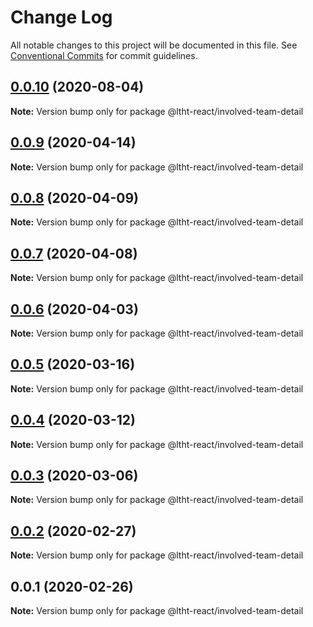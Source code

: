 # Change Log

All notable changes to this project will be documented in this file.
See [Conventional Commits](https://conventionalcommits.org) for commit guidelines.

## [0.0.10](https://github.com/ltht-epr/ltht-react/compare/@ltht-react/involved-team-detail@0.0.9...@ltht-react/involved-team-detail@0.0.10) (2020-08-04)

**Note:** Version bump only for package @ltht-react/involved-team-detail






## [0.0.9](https://github.com/ltht-epr/ltht-react/compare/@ltht-react/involved-team-detail@0.0.8...@ltht-react/involved-team-detail@0.0.9) (2020-04-14)

**Note:** Version bump only for package @ltht-react/involved-team-detail





## [0.0.8](https://github.com/ltht-epr/ltht-react/compare/@ltht-react/involved-team-detail@0.0.7...@ltht-react/involved-team-detail@0.0.8) (2020-04-09)

**Note:** Version bump only for package @ltht-react/involved-team-detail





## [0.0.7](https://github.com/ltht-epr/ltht-react/compare/@ltht-react/involved-team-detail@0.0.6...@ltht-react/involved-team-detail@0.0.7) (2020-04-08)

**Note:** Version bump only for package @ltht-react/involved-team-detail






## [0.0.6](https://ssh.github.com/ltht-epr/ltht-react/compare/@ltht-react/involved-team-detail@0.0.5...@ltht-react/involved-team-detail@0.0.6) (2020-04-03)

**Note:** Version bump only for package @ltht-react/involved-team-detail





## [0.0.5](https://github.com/ltht-epr/ltht-react/compare/@ltht-react/involved-team-detail@0.0.4...@ltht-react/involved-team-detail@0.0.5) (2020-03-16)

**Note:** Version bump only for package @ltht-react/involved-team-detail






## [0.0.4](https://ssh.github.com/ltht-epr/ltht-react/compare/@ltht-react/involved-team-detail@0.0.3...@ltht-react/involved-team-detail@0.0.4) (2020-03-12)

**Note:** Version bump only for package @ltht-react/involved-team-detail





## [0.0.3](https://ssh.github.com/ltht-epr/ltht-react/compare/@ltht-react/involved-team-detail@0.0.2...@ltht-react/involved-team-detail@0.0.3) (2020-03-06)

**Note:** Version bump only for package @ltht-react/involved-team-detail





## [0.0.2](https://ssh.github.com/ltht-epr/ltht-react/compare/@ltht-react/involved-team-detail@0.0.1...@ltht-react/involved-team-detail@0.0.2) (2020-02-27)

**Note:** Version bump only for package @ltht-react/involved-team-detail





## 0.0.1 (2020-02-26)

**Note:** Version bump only for package @ltht-react/involved-team-detail
